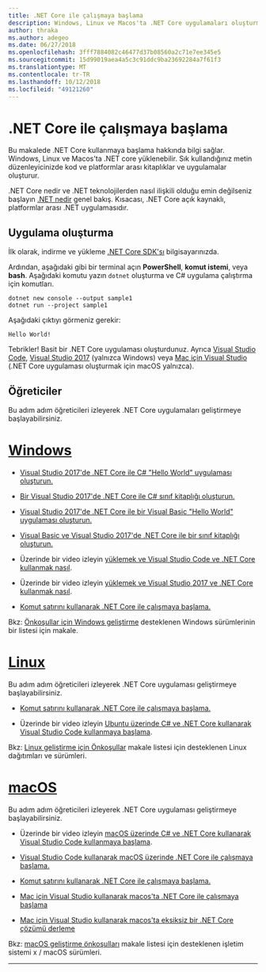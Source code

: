 ```yaml
---
title: .NET Core ile çalışmaya başlama
description: Windows, Linux ve Macos'ta .NET Core uygulamaları oluşturma hakkında bilgi edinmek için kaynakları bulun.
author: thraka
ms.author: adegeo
ms.date: 06/27/2018
ms.openlocfilehash: 3fff7884082c46477d37b08560a2c71e7ee345e5
ms.sourcegitcommit: 15d99019aea4a5c3c91ddc9ba23692284a7f61f3
ms.translationtype: MT
ms.contentlocale: tr-TR
ms.lasthandoff: 10/12/2018
ms.locfileid: "49121260"
---
```

# <a name="get-started-with-net-core"></a>.NET Core ile çalışmaya başlama

Bu makalede .NET Core kullanmaya başlama hakkında bilgi sağlar. Windows, Linux ve Macos'ta .NET core yüklenebilir. Sık kullandığınız metin düzenleyicinizde kod ve platformlar arası kitaplıklar ve uygulamalar oluşturur. 

.NET Core nedir ve .NET teknolojilerden nasıl ilişkili olduğu emin değilseniz başlayın [.NET nedir](https://www.microsoft.com/net/learn/dotnet/what-is-dotnet) genel bakış. Kısacası, .NET Core açık kaynaklı, platformlar arası .NET uygulamasıdır.

## <a name="create-an-application"></a>Uygulama oluşturma

İlk olarak, indirme ve yükleme [.NET Core SDK'sı](https://www.microsoft.com/net/download/) bilgisayarınızda.

Ardından, aşağıdaki gibi bir terminal açın **PowerShell**, **komut istemi**, veya **bash**. Aşağıdaki komutu yazın `dotnet` oluşturma ve C# uygulama çalıştırma için komutları.

```console
dotnet new console --output sample1
dotnet run --project sample1
```

Aşağıdaki çıktıyı görmeniz gerekir:

```console
Hello World!
```

Tebrikler! Basit bir .NET Core uygulaması oluşturdunuz. Ayrıca [Visual Studio Code](tutorials/with-visual-studio-code.md), [Visual Studio 2017](tutorials/with-visual-studio.md) (yalnızca Windows) veya [Mac için Visual Studio](tutorials/using-on-mac-vs.md) (.NET Core uygulaması oluşturmak için macOS yalnızca).

## <a name="tutorials"></a>Öğreticiler

Bu adım adım öğreticileri izleyerek .NET Core uygulamaları geliştirmeye başlayabilirsiniz.

# <a name="windowstabwindows"></a>[Windows](#tab/windows)

* [Visual Studio 2017'de .NET Core ile C# "Hello World" uygulaması oluşturun.](./tutorials/with-visual-studio.md)

* [Bir Visual Studio 2017'de .NET Core ile C# sınıf kitaplığı oluşturun.](./tutorials/library-with-visual-studio.md)

* [Visual Studio 2017'de .NET Core ile bir Visual Basic "Hello World" uygulaması oluşturun.](./tutorials/vb-with-visual-studio.md)

* [Visual Basic ve Visual Studio 2017'de .NET Core ile bir sınıf kitaplığı oluşturun.](./tutorials/vb-library-with-visual-studio.md)  

* Üzerinde bir video izleyin [yüklemek ve Visual Studio Code ve .NET Core kullanmak nasıl](https://channel9.msdn.com/Blogs/dotnet/Get-started-with-VS-Code-using-CSharp-and-NET-Core/).

* Üzerinde bir video izleyin [yüklemek ve Visual Studio 2017 ve .NET Core kullanmak nasıl](https://channel9.msdn.com/Blogs/dotnet/Get-Started-NET-Core-Visual-Studio-2017/).

* [Komut satırını kullanarak .NET Core ile çalışmaya başlama.](tutorials/using-with-xplat-cli.md)

Bkz: [Önkoşullar için Windows geliştirme](windows-prerequisites.md) desteklenen Windows sürümlerinin bir listesi için makale.

# <a name="linuxtablinux"></a>[Linux](#tab/linux)

Bu adım adım öğreticileri izleyerek .NET Core uygulaması geliştirmeye başlayabilirsiniz.

* [Komut satırını kullanarak .NET Core ile çalışmaya başlama.](tutorials/using-with-xplat-cli.md)

* Üzerinde bir video izleyin [Ubuntu üzerinde C# ve .NET Core kullanarak Visual Studio Code kullanmaya başlama](https://channel9.msdn.com/Blogs/dotnet/Get-started-with-VS-Code-Csharp-dotnet-Core-Ubuntu).

Bkz: [Linux geliştirme için Önkoşullar](linux-prerequisites.md) makale listesi için desteklenen Linux dağıtımları ve sürümleri.

# <a name="macostabmacos"></a>[macOS](#tab/macos)

Bu adım adım öğreticileri izleyerek .NET Core uygulaması geliştirmeye başlayabilirsiniz.

* Üzerinde bir video izleyin [macOS üzerinde C# ve .NET Core kullanarak Visual Studio Code kullanmaya başlama](https://channel9.msdn.com/Blogs/dotnet/Get-started-VSCode-NET-Core-Mac).

* [Visual Studio Code kullanarak macOS üzerinde .NET Core ile çalışmaya başlama.](tutorials/using-on-macos.md)

* [Komut satırını kullanarak .NET Core ile çalışmaya başlama.](tutorials/using-with-xplat-cli.md)

* [Mac için Visual Studio kullanarak macos'ta .NET Core ile çalışmaya başlama](tutorials/using-on-mac-vs.md)

* [Mac için Visual Studio kullanarak macos'ta eksiksiz bir .NET Core çözümü derleme](tutorials/using-on-mac-vs-full-solution.md)

Bkz: [macOS geliştirme önkoşulları](macos-prerequisites.md) makale listesi için desteklenen işletim sistemi x / macOS sürümleri.

***
